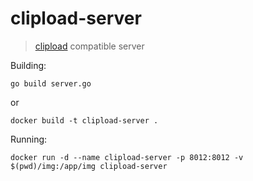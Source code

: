 # clipload-server
> [clipload](https://github.com/Bjornskjald/clipload) compatible server

Building:
```
go build server.go
```
or
```
docker build -t clipload-server .
```

Running:
```
docker run -d --name clipload-server -p 8012:8012 -v $(pwd)/img:/app/img clipload-server
```